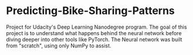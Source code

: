 # Predicting-Bike-Sharing-Patterns
Project for Udacity's Deep Learning Nanodegree program. The goal of this project is to understand what happens behind the neural network before diving deeper into other tools like PyTorch. The Neural network was built from "scratch", using only NumPy to assist. 

